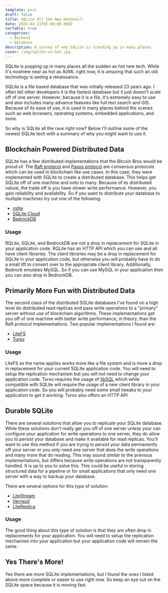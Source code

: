 ```yaml
---
template: post
draft: false
title: SQLite All the New Hotness?!
date: 2024-03-21T05:00:00.000Z
narfable: true
categories:
  - Backend
  - Database
description: A survey of why SQLite is trending up in many places.
cover: /img/sqlite-so-hot.jpg
---
```

SQLite is popping up in many places all the sudden as hot new tech. While it's nowhere near as hot as AI/ML right now, it is amazing that such an old technology is seeing a renaissance.

SQLite is a file based database that was initially released 23 years ago. I often tell other developers it is the fastest database but it just doesn't scale off of one server. However, because it is a file, it's extremely easy to use and also includes many advance features like full text search and GIS. Because of its ease of use, it is used in many places behind the scenes such as web browsers, operating systems, embedded applications, and more.

So why is SQLite all the rave right now? Below I'll outline some of the newest SQLite tech with a summary of why you might want to use it.

## Blockchain Powered Distributed Data

SQLite has a few distributed implementations that the Bitcoin Bros would be proud of. The [Raft protocol](https://raft.github.io/) and [Paxos protocol](https://en.wikipedia.org/wiki/Paxos_(computer_science)) are consensus protocols which can be used in blockchain like use cases. In this case, they were implemented with SQLite to create a distributed database. This helps get SQLite off of one machine and onto to many. Because of its distributed nature, the trade off is you have slower write performance. However, you gain reliability and availability. So if you want to distribute your database to multiple machines try out one of the following:

- [rqlite](https://rqlite.io/)
- [SQLite Cloud](https://sqlitecloud.io/)
- [BedrockDB](https://bedrockdb.com/)

### Usage

RQLite, SQLite, and BedrockDB are not a drop in replacement for SQLite in your application code. RQLite has an HTTP API which you can use and all have client libraries. The client libraries may be a drop in replacement for SQLite in your application code, but otherwise you will probably have to do a small lift to convert over to the appropriate client library. Additionally, Bedrock emulates MySQL. So if you can use MySQL in your application then you can also drop in BedrockDB.

## Primarily More Fun with Distributed Data

The second class of the distributed SQLite databases I've found on a high level do distributed read replicas and pass write operations to a "primary" server without use of blockchain algorithms. These implementations get you off of one machine with better write performance, in theory, than the Raft protocol implementations. Two popular implementations I found are:

- [LiteFS](https://fly.io/docs/litefs/)
- [Turso](https://turso.tech/)

### Usage

LiteFS as the name applies works more like a file system and is more a drop in replacement for your current SQLite application code. You will need to setup the replication mechanism but you will not need to change your application code. Turso requires the usage of [libSQL](https://github.com/tursodatabase/libsql) which while compatible with SQLite will require the usage of a new client library in your application code. So you will probably need some small tweaks to your application to get it working. Turso also offers an HTTP API.

## Durable SQLite

There are several solutions that allow you to replicate your SQLite database. While these solutions don't really get you off of one server unless your can configure your application for write operations to one server, they do allow you to persist your database and make it available for read replicas. You'll want to use this method if you are trying to persist your data permanently off your server or you only need one server that does the write operations and many more that do reading. This may sound similar to the previous implementations, but differs because write operations are not transparently handled. It is up to you to solve this. This could be useful in storing structured data for a pipeline or for small applications that only need one server with a way to backup your database.

There are several options for this type of solution:

- [LiteStream](https://litestream.io/)
- [Verneuil](https://github.com/backtrace-labs/verneuil)
- [LiteReplica](https://litereplica.io/)

### Usage

The good thing about this type of solution is that they are often drop in replacements for your application. You will need to setup the replication mechanism into your application but your application code will remain the same.

## Yes There's More!

Yes there are more SQLite implementations, but I found the ones I listed above more complete or easier to use right now. So keep an eye out on the SQLite space because it is moving fast.
